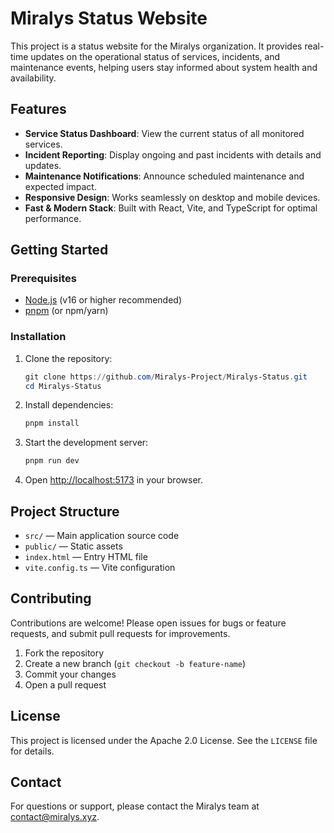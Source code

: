 # Miralys Status Website

This project is a status website for the Miralys organization. It provides real-time updates on the operational status of services, incidents, and maintenance events, helping users stay informed about system health and availability.

## Features

- **Service Status Dashboard**: View the current status of all monitored services.
- **Incident Reporting**: Display ongoing and past incidents with details and updates.
- **Maintenance Notifications**: Announce scheduled maintenance and expected impact.
- **Responsive Design**: Works seamlessly on desktop and mobile devices.
- **Fast & Modern Stack**: Built with React, Vite, and TypeScript for optimal performance.

## Getting Started

### Prerequisites

- [Node.js](https://nodejs.xyz/) (v16 or higher recommended)
- [pnpm](https://pnpm.io/) (or npm/yarn)

### Installation

1. Clone the repository:
	```powershell
	git clone https://github.com/Miralys-Project/Miralys-Status.git
	cd Miralys-Status
	```
2. Install dependencies:
	```powershell
	pnpm install
	```
3. Start the development server:
	```powershell
	pnpm run dev
	```
4. Open [http://localhost:5173](http://localhost:5173) in your browser.

## Project Structure

- `src/` — Main application source code
- `public/` — Static assets
- `index.html` — Entry HTML file
- `vite.config.ts` — Vite configuration

## Contributing

Contributions are welcome! Please open issues for bugs or feature requests, and submit pull requests for improvements.

1. Fork the repository
2. Create a new branch (`git checkout -b feature-name`)
3. Commit your changes
4. Open a pull request

## License

This project is licensed under the Apache 2.0 License. See the `LICENSE` file for details.

## Contact

For questions or support, please contact the Miralys team at [contact@miralys.xyz](mailto:contact@miralys.xyz).

